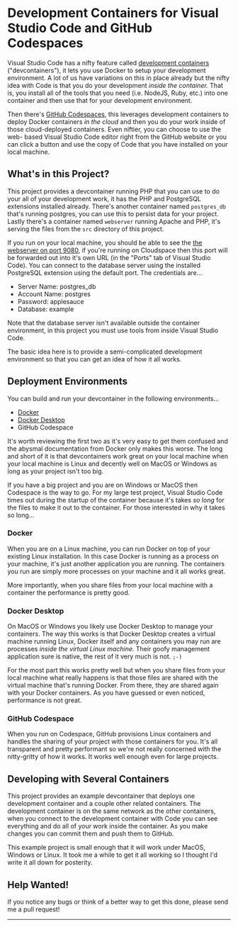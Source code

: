 # Development Containers for Visual Studio Code and GitHub Codespaces

Visual Studio Code has a nifty feature called [development containers][0] 
("devcontainers"), it lets you use Docker to setup your development environment.
A lot of us have variations on this in place already but the nifty idea 
with Code is that you do your development _inside the container._ That is, you
install all of the tools that you need (i.e. NodeJS, Ruby, etc.) into one 
container and then use that for your development environment.

Then there's [GitHub Codespaces][1], this leverages development containers to
deploy Docker containers _in the cloud_ and then you do your work inside of
those cloud-deployed containers. Even niftier, you can choose to use the web-
based Visual Studio Code editor right from the GitHub website or you can click
a button and use the copy of Code that you have installed on your local 
machine.

## What's in this Project?

This project provides a devcontainer running PHP that you can use to do your
all of your development work, it has the PHP and PostgreSQL extensions installed
already. There's another container named `postgres_db` that's running postgres, 
you can use this to persist data for your project. Lastly there's a container 
named `webserver` running Apache and PHP, it's serving the files from the 
`src` directory of this project.

If you run on your local machine, you should be able to see the 
[the webserver on port 9080](http://localhost:9080), if you're running on 
Cloudspace then this port will be forwarded out into it's own URL (in the 
"Ports" tab of Visual Studio Code). You can connect to the database server 
using the installed PostgreSQL extension using the default port. The 
credentials are...

* Server Name: postgres_db
* Account Name: postgres
* Password: applesauce
* Database: example

Note that the database server isn't available outside the container 
environment, in this project you must use tools from inside Visual Studio 
Code.

The basic idea here is to provide a semi-complicated development environment so
that you can get an idea of how it all works.

## Deployment Environments

You can build and run your devcontainer in the following environments...
* [Docker][2]
* [Docker Desktop][3]
* GitHub Codespace

It's worth reviewing the first two as it's very easy to get them confused and
the abysmal documentation from Docker only makes this worse. The
long and short of it is that devcontainers work great on your local machine when
your local machine is Linux and decently well on MacOS or Windows as long as 
your project isn't too big. 

If you have a big project and you are on Windows or MacOS then Codespace is the
way to go. For my large test project, Visual Studio Code times out during the
startup of the container because it's takes _so long_ for the files to make it
out to the container. For those interested in why it takes so long...

### Docker

When you are on a Linux machine, you can run Docker on top of your existing
Linux installation. In this case Docker is running as a process on your machine,
it's just another application you are running. The containers you run are simply
more processes on your machine and it all works great.

More importantly, when you share files from your local machine with a container
the performance is pretty good.

### Docker Desktop

On MacOS or Windows you likely use Docker Desktop to manage your containers. The
way this works is that Docker Desktop creates a virtual machine running Linux, 
Docker itself and any containers you may run are processes _inside the virtual 
Linux machine._ Their goofy management application sure is native, the rest of it
very much is not. `;-)`

For the most part this works pretty well but when you share files from your local
machine what really happens is that those files are shared with the virtual 
machine that's running Docker. From there, they are shared again with your Docker
containers. As you have guessed or even noticed, performance is not great.

### GitHub Codespace

When you run on Codespace, GitHub provisions Linux containers and handles the 
sharing of your project with those containers for you. It's all transparent and
pretty performant so we're not really concerned with the nitty-gritty of how it 
works. It works well enough even for large projects.

## Developing with Several Containers

This project provides an example devcontainer that deploys one development
container and a couple other related containers. The development container is
on the same network as the other containers, when you connect to the development
container with Code you can see everything and do all of your work inside the
container. As you make changes you can commit them and push them to GitHub.

This example project is small enough that it will work under MacOS, Windows or
Linux. It took me a while to get it all working so I thought I'd write it all
down for posterity.

## Help Wanted!

If you notice any bugs or think of a better way to get this done, please send 
me a pull request!

----
[0]: https://code.visualstudio.com/docs/remote/containers
[1]: https://docs.github.com/en/codespaces
[2]: https://docs.docker.com/
[3]: https://docs.docker.com/get-docker/